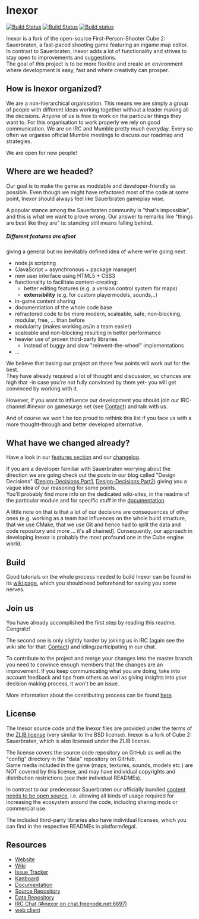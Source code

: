 # Inexor

[![Build Status](https://ci.inexor.org/job/code/badge/icon)](https://ci.inexor.org/job/code/) [![Build Status](https://travis-ci.org/inexor-game/code.svg?branch=master)](https://travis-ci.org/inexor-game/code) [![Build status](https://ci.appveyor.com/api/projects/status/h9kwt5lk54epjv8t/branch/master?svg=true)](https://ci.appveyor.com/project/inexor-game/code)

Inexor is a fork of the open-source First-Person-Shooter Cube 2: Sauerbraten, a fast-paced shooting game featuring an ingame map editor.  
In contrast to Sauerbraten, Inexor adds a lot of functionality and strives to stay open to improvements and suggestions.  
The goal of this project is to be more flexible and create an environment where development is easy, fast and where creativity can prosper.


## How is Inexor organized?

We are a non-hierarchical organisation. This means we are simply a group of people with different ideas working together without a leader making all the decisions. Anyone of us is free to work on the particular things they want to.
For this organisation to work properly we rely on good communication. We are on IRC and Mumble pretty much everyday. Every so often we organise official Mumble meetings to discuss our roadmap and strategies.

We are open for new people!


## Where are we headed?

Our goal is to make the game as moddable and developer-friendly as possible.
Even though we might have refactored most of the code at some point, Inexor should always feel like Sauerbraten gameplay wise.

A popular stance among the Sauerbraten community is "that's impossible", and this is what we want to prove wrong. Our answer to remarks like "things are best like they are" is: standing still means falling behind.


##### Different features are afoot 
giving a general but no inevitably defined idea of where we're going next

* node.js scripting
 * (JavaScript + asynchronous + package manager) 
* new user interface using HTML5 + CSS3
* functionality to facilitate content-creating:
  * better editing features (e.g. a version control system for maps)
  * **extensibility** (e.g. for custom playermodels, sounds,..)
* in-game content sharing
* documentiation of the whole code base
* refractored code to be more modern, scaleable, safe, non-blocking, modular, free, ... than before
 * modularity (makes working as/in a team easier)
 * scaleable and non-blocking resulting in better performance
 * heavier use of proven third-party libraries
   * instead of buggy and slow "reinvent-the-wheel" implementations
* ...

We believe that basing our project on these few points will work out for the best.  
They have already required a lot of thought and discussion, so chances are high that -in case you're not fully convinced by them yet- you will get convinced by working with it.

However, if you want to influence our development you should join our IRC-channel #inexor on gamesurge.net (see [Contact](https://github.com/inexor-game/code/wiki/Contact)) and talk with us.  

And of course we won't be too proud to rethink this list if you face us with a more thought-through and better developed alternative.


## What have we changed already?

Have a look in our [features section](https://github.com/inexor-game/code/wiki#features) and our 
[changelog](https://github.com/inexor-game/code/blob/master/changelog.md).


If you are a developer familiar with Sauerbraten worrying about the direction we are going check out the posts in our blog called
"Design Decisions" ([Design-Decisions Part1](https://inexor.org/blog/2015/04-26-alpha1-design-decisions), [Design-Decisions Part2](https://pad.inexor.org/p/Alpha3_Design_Decisions)) giving you a vague idea of our reasoning for some points.  
You'll probably find more info on the dedicated wiki-sites, in the readme of the particular module and for specific stuff in the [documentation](https://docs.inexor.org).


A little note on that is that a lot of our decisions are consequences of other ones (e.g. working as a team had influences on the whole build structure, that we use CMake, that we use Git and hence had to split the data and code repository and more ...  it's all chained).
Consequently, our approach in developing Inexor is probably the most profound one in the Cube engine world.


## Build

Good tutorials on the whole process needed to build Inexor can be found in its [wiki page](https://github.com/inexor-game/code/wiki/Build), which you should read beforehand for saving you some nerves.


## Join us

You have already accomplished the first step by reading this readme. Congratz!

The second one is only slightly harder by joining us in IRC (again see the wiki site for that: [Contact](https://github.com/inexor-game/code/wiki/Contact)) and idling/participating in our chat.

To contribute to the project and merge your changes into the master branch you need to convince enough members that the changes are an improvement.
If you keep communicating what you are doing, take into account feedback and tips from others as well as giving insights into your decision making process, it won't be an issue.

More information about the contributing process can be found [here](https://github.com/inexor-game/code/wiki/How-To-Contribute-Code).


## License

The Inexor source code and the Inexor files are provided under the terms of the [ZLIB license](license.md) (very similar to the BSD license).
Inexor is a fork of Cube 2: Sauerbraten, which is also licensed under the ZLIB license.

The license covers the source code repository on GitHub as well as the "config" directory in the "data" repository on GitHub.  
Game media included in the game (maps, textures, sounds, models etc.) are NOT covered by this license, and may have individual copyrights and distribution restrictions (see their individual READMEs).  

In contrast to our predecessor Sauerbraten our officially bundled [content needs to be open source](https://github.com/inexor-game/code/wiki/License-Policy), i.e. allowing all kinds of usage required for increasing the ecosystem around the code, including sharing mods or commercial use.

The included third-party libraries also have individual licenses, which you can find in the respective READMEs in platform/legal.


## Resources

* [Website](https://inexor.org)
* [Wiki](https://github.com/inexor-game/code/wiki)
* [Issue Tracker](https://github.com/inexor-game/code/issues)
* [Kanboard](https://waffle.io/inexor-game/code)
* [Documentation](https://docs.inexor.org)
* [Source Repository](https://github.com/inexor-game/code)
* [Data Repository](https://github.com/inexor-game/data)
* [IRC Chat (#inexor on chat.freenode.net:6697)](irc://chat.freenode.net:6697/#inexor)
 * [web client](https://webchat.freenode.net/?channels=#inexor)

